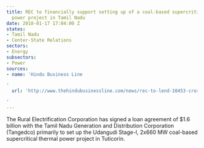 ```yaml
---
title: REC to financially support setting up of a coal-based supercritical thermal
  power project in Tamil Nadu
date: 2018-01-17 17:04:00 Z
states:
- Tamil Nadu
- Center-State Relations
sectors:
- Energy
subsectors:
- Power
sources:
- name: 'Hindu Business Line

'
  url: 'http://www.thehindubusinessline.com/news/rec-to-lend-10453-crore-for-tn-power-project/article10030577.ece

'
---
```


The Rural Electrification Corporation has signed a loan agreement of $1.6 billion with the Tamil Nadu Generation and Distribution Corporation (Tangedco) primarily to set up the Udangudi Stage-I, 2x660 MW coal-based supercritical thermal power project in Tuticorin.
